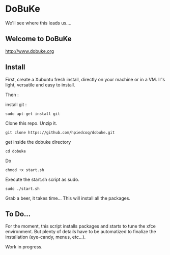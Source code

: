 # DoBuKe
We'll see where this leads us....

## Welcome to DoBuKe

http://www.dobuke.org

## Install

First, create a Xubuntu fresh install, directly on your machine or in a VM.
Ir's light, versatile and easy to install.

Then : 

install git :
```
sudo apt-get install git
```

Clone this repo. Unzip it.
```
git clone https://github.com/hpiedcoq/dobuke.git
```
get inside the dobuke directory
```
cd dobuke
```
Do
```
chmod +x start.sh
```
Execute the start.sh script as sudo.
```
sudo ./start.sh
```

Grab a beer, it takes time...
This will install all the packages.

## To Do...

For the moment, this script installs packages and starts to tune the xfce environment.
But plenty of details have to be automatized to finalize the installation (eye-candy, menus, etc...).

Work in progress.



